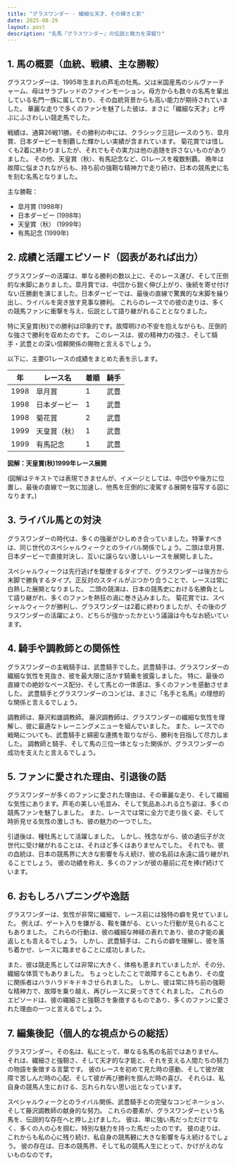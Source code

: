 ```yaml
---
title: "グラスワンダー - 繊細な天才、その輝きと影"
date: 2025-08-29
layout: post
description: "名馬『グラスワンダー』の伝説と魅力を深堀り"
---
```


## 1. 馬の概要（血統、戦績、主な勝鞍）

グラスワンダーは、1995年生まれの芦毛の牡馬。父は米国産馬のシルヴァーチャーム、母はサラブレッドのファインモーション。母方からも数々の名馬を輩出している名門一族に属しており、その血統背景からも高い能力が期待されていました。  華麗な走りで多くのファンを魅了した彼は、まさに「繊細な天才」と呼ぶにふさわしい競走馬でした。

戦績は、通算26戦11勝。その勝利の中には、クラシック三冠レースのうち、皐月賞、日本ダービーを制覇した輝かしい実績が含まれています。  菊花賞では惜しくも2着に終わりましたが、それでもその実力は他の追随を許さないものがありました。  その他、天皇賞（秋）、有馬記念など、G1レースを複数制覇。  晩年は故障に悩まされながらも、持ち前の強靭な精神力で走り続け、日本の競馬史に名を刻む名馬となりました。

主な勝鞍：

* 皐月賞 (1998年)
* 日本ダービー (1998年)
* 天皇賞（秋） (1999年)
* 有馬記念 (1999年)


## 2. 成績と活躍エピソード（図表があれば出力）

グラスワンダーの活躍は、単なる勝利の数以上に、そのレース運び、そして圧倒的な末脚にありました。皐月賞では、中団から鋭く伸び上がり、後続を寄せ付けない圧勝劇を演じました。日本ダービーでは、最後の直線で驚異的な末脚を繰り出し、ライバルを突き放す見事な勝利。  これらのレースでの彼の走りは、多くの競馬ファンに衝撃を与え、伝説として語り継がれることとなりました。

特に天皇賞(秋)での勝利は印象的です。故障明けの不安を抱えながらも、圧倒的な強さで勝利を収めたのです。  このレースは、彼の精神力の強さ、そして騎手・武豊との深い信頼関係の賜物と言えるでしょう。

以下に、主要G1レースの成績をまとめた表を示します。

| 年 | レース名       | 着順 | 騎手     |
|---|----------------|-----|----------|
| 1998 | 皐月賞         | 1   | 武豊     |
| 1998 | 日本ダービー     | 1   | 武豊     |
| 1998 | 菊花賞         | 2   | 武豊     |
| 1999 | 天皇賞（秋）   | 1   | 武豊     |
| 1999 | 有馬記念       | 1   | 武豊     |


**図解：天皇賞(秋)1999年レース展開**

(図解はテキストでは表現できませんが、イメージとしては、中団やや後方に位置し、最後の直線で一気に加速し、他馬を圧倒的に凌駕する展開を描写する図になります。)


## 3. ライバル馬との対決

グラスワンダーの時代は、多くの強豪がひしめき合っていました。特筆すべきは、同じ世代のスペシャルウィークとのライバル関係でしょう。二頭は皐月賞、日本ダービーで直接対決し、互いに譲らない激しいレースを展開しました。

スペシャルウィークは先行逃げを駆使するタイプで、グラスワンダーは後方から末脚で勝負するタイプ。正反対のスタイルがぶつかり合うことで、レースは常に白熱した展開となりました。  二頭の競演は、日本の競馬史における名勝負として語り継がれ、多くのファンを熱狂の渦に巻き込みました。  菊花賞では、スペシャルウィークが勝利し、グラスワンダーは2着に終わりましたが、その後のグラスワンダーの活躍により、どちらが強かったかという議論は今もなお続いています。


## 4. 騎手や調教師との関係性

グラスワンダーの主戦騎手は、武豊騎手でした。武豊騎手は、グラスワンダーの繊細な気性を見抜き、彼を最大限に活かす騎乗を披露しました。  特に、最後の直線での絶妙なペース配分、そして馬との一体感は、多くのファンを感動させました。  武豊騎手とグラスワンダーのコンビは、まさに「名手と名馬」の理想的な関係と言えるでしょう。

調教師は、藤沢和雄調教師。  藤沢調教師は、グラスワンダーの繊細な気性を理解し、彼に最適なトレーニングメニューを組んでいました。  また、レースでの戦略についても、武豊騎手と綿密な連携を取りながら、勝利を目指して尽力しました。  調教師と騎手、そして馬の三位一体となった関係が、グラスワンダーの成功を支えたと言えるでしょう。


## 5. ファンに愛された理由、引退後の話

グラスワンダーが多くのファンに愛された理由は、その華麗な走り、そして繊細な気性にあります。芦毛の美しい毛並み、そして気品あふれる立ち姿は、多くの競馬ファンを魅了しました。  また、レースでは常に全力で走り抜く姿、そして時折見せる気性の激しさも、彼の魅力の一つでした。

引退後は、種牡馬として活躍しました。  しかし、残念ながら、彼の遺伝子が次世代に受け継がれることは、それほど多くはありませんでした。  それでも、彼の血統は、日本の競馬界に大きな影響を与え続け、彼の名前は永遠に語り継がれることでしょう。  彼の功績を称え、多くのファンが彼の墓前に花を捧げ続けています。


## 6. おもしろハプニングや逸話

グラスワンダーは、気性が非常に繊細で、レース前には独特の癖を見せていました。  例えば、ゲート入りを嫌がる、鞍を嫌がる、といった行動が見られることもありました。  これらの行動は、彼の繊細な神経の表れであり、彼の才能の裏返しとも言えるでしょう。  しかし、武豊騎手は、これらの癖を理解し、彼を落ち着かせ、レースに臨ませることに成功しました。

また、彼は競走馬としては非常に大きく、体格も恵まれていましたが、その分、繊細な体質でもありました。  ちょっとしたことで故障することもあり、その度に関係者はハラハラドキドキさせられました。  しかし、彼は常に持ち前の強靭な精神力で、故障を乗り越え、再びレースに戻ってきてくれました。  これらのエピソードは、彼の繊細さと強靭さを象徴するものであり、多くのファンに愛された理由の一つと言えるでしょう。


## 7. 編集後記（個人的な視点からの総括）

グラスワンダー。その名は、私にとって、単なる名馬の名前ではありません。  それは、繊細さと強靭さ、そして天才的な才能と、それを支える人間たちの努力の物語を象徴する言葉です。  彼のレースを初めて見た時の感動、そして彼が故障で苦しんだ時の心配、そして彼が再び勝利を掴んだ時の喜び。  それらは、私自身の競馬人生における、忘れられない思い出となっています。

スペシャルウィークとのライバル関係、武豊騎手との完璧なコンビネーション、そして藤沢調教師の献身的な努力。  これらの要素が、グラスワンダーという名馬を、伝説的な存在へと押し上げました。  彼は、単に強い馬だっただけでなく、多くの人の心を掴む、特別な魅力を持った馬だったのです。  彼の走りは、これからも私の心に残り続け、私自身の競馬観に大きな影響を与え続けるでしょう。  彼の存在は、日本の競馬界、そして私の競馬人生にとって、かけがえのないものなのです。
